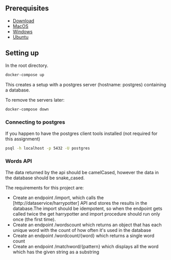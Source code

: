 ## Prerequisites

* [Download](https://www.docker.com/community-edition#download)
* [MacOS](https://docs.docker.com/docker-for-mac/install/)
* [Windows](https://docs.docker.com/docker-for-windows/install/)
* [Ubuntu](https://docs.docker.com/install/linux/docker-ce/ubuntu/)

## Setting up

In the root directory.

```sh
docker-compose up
```

This creates a setup with a postgres server (hostname: postgres) containing a database.

To remove the servers later:

```sh
docker-compose down
```

### Connecting to postgres

If you happen to have the postgres client tools installed (not required for this assignment)

```sh
psql -h localhost -p 5432 -U postgres
```

### Words API

The data returned by the api should be camelCased, however the data in the database should be snake_cased.

The requirements for this project are:

* Create an endpoint /import, which calls the [http://dataservice/harrypotter] API and stores the results in the database.The import should be idempotent, so when the endpoint gets called twice the get harrypotter and import procedure should run only once (the first time).
* Create an endpoint /wordscount which returns an object that has each unique word with the count of how often it's used in the database
* Create an endpoint /wordcount/{word} which returns a single word count
* Create an endpoint /matchword/{pattern} which displays all the word which has the given string as a substring

